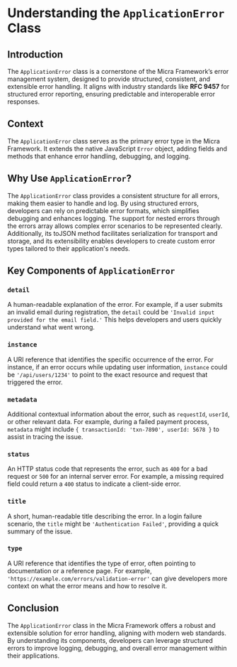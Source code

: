 # Understanding the `ApplicationError` Class

## Introduction

The `ApplicationError` class is a cornerstone of the Micra Framework’s error management system, designed to provide structured, consistent, and extensible error handling. It aligns with industry standards like **RFC 9457** for structured error reporting, ensuring predictable and interoperable error responses.

## Context

The `ApplicationError` class serves as the primary error type in the Micra Framework. It extends the native JavaScript `Error` object, adding fields and methods that enhance error handling, debugging, and logging.

## Why Use `ApplicationError`?

The `ApplicationError` class provides a consistent structure for all errors, making them easier to handle and log. By using structured errors, developers can rely on predictable error formats, which simplifies debugging and enhances logging. The support for nested errors through the errors array allows complex error scenarios to be represented clearly. Additionally, its toJSON method facilitates serialization for transport and storage, and its extensibility enables developers to create custom error types tailored to their application's needs.

## Key Components of `ApplicationError`

### `detail`

A human-readable explanation of the error. For example, if a user submits an invalid email during registration, the `detail` could be `'Invalid input provided for the email field.'` This helps developers and users quickly understand what went wrong.

### `instance`

A URI reference that identifies the specific occurrence of the error. For instance, if an error occurs while updating user information, `instance` could be `'/api/users/1234'` to point to the exact resource and request that triggered the error.

### `metadata`

Additional contextual information about the error, such as `requestId`, `userId`, or other relevant data. For example, during a failed payment process, `metadata` might include `{ transactionId: 'txn-7890', userId: 5678 }` to assist in tracing the issue.

### `status`

An HTTP status code that represents the error, such as `400` for a bad request or `500` for an internal server error. For example, a missing required field could return a `400` status to indicate a client-side error.

### `title`

A short, human-readable title describing the error. In a login failure scenario, the `title` might be `'Authentication Failed'`, providing a quick summary of the issue.

### `type`

A URI reference that identifies the type of error, often pointing to documentation or a reference page. For example, `'https://example.com/errors/validation-error'` can give developers more context on what the error means and how to resolve it.

## Conclusion

The `ApplicationError` class in the Micra Framework offers a robust and extensible solution for error handling, aligning with modern web standards. By understanding its components, developers can leverage structured errors to improve logging, debugging, and overall error management within their applications.

